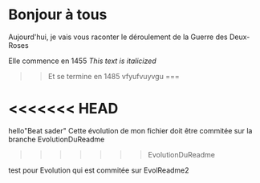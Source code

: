 


Bonjour à tous
===
Aujourd'hui, je vais vous raconter le déroulement de la Guerre des Deux-Roses 

Elle commence en 1455 *This text is italicized*

>>Et se termine en 1485
vfyufvuyvgu
===

<<<<<<< HEAD
=======
hello"Beat sader"
Cette évolution de mon fichier doit être commitée sur la branche EvolutionDuReadme
>>>>>>> EvolutionDuReadme

test pour Evolution qui est commitée sur EvolReadme2